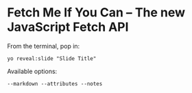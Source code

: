
# Fetch Me If You Can – The new JavaScript Fetch API

From the terminal, pop in:

  ```yo reveal:slide "Slide Title"```

Available options:

 ```--markdown --attributes --notes```
